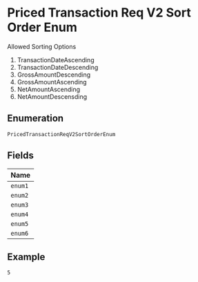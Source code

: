 
# Priced Transaction Req V2 Sort Order Enum

Allowed Sorting Options

1. TransactionDateAscending
2. TransactionDateDescending
3. GrossAmountDescending
4. GrossAmountAscending
5. NetAmountAscending
6. NetAmountDescensding

## Enumeration

`PricedTransactionReqV2SortOrderEnum`

## Fields

| Name |
|  --- |
| `enum1` |
| `enum2` |
| `enum3` |
| `enum4` |
| `enum5` |
| `enum6` |

## Example

```
5
```

